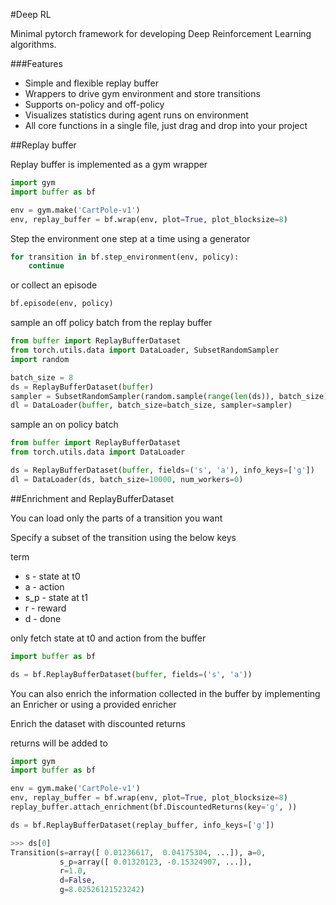 #Deep RL

Minimal pytorch framework for developing Deep Reinforcement Learning algorithms.

###Features

* Simple and flexible replay buffer
* Wrappers to drive gym environment and store transitions
* Supports on-policy and off-policy
* Visualizes statistics during agent runs on environment
* All core functions in a single file, just drag and drop into your project

##Replay buffer

Replay buffer is implemented as a gym wrapper

```python
import gym
import buffer as bf

env = gym.make('CartPole-v1')
env, replay_buffer = bf.wrap(env, plot=True, plot_blocksize=8)
```

Step the environment one step at a time using a generator

```python
for transition in bf.step_environment(env, policy):
    continue
```

or collect an episode

```python
bf.episode(env, policy)
```

sample an off policy batch from the replay buffer

```python
from buffer import ReplayBufferDataset
from torch.utils.data import DataLoader, SubsetRandomSampler
import random

batch_size = 8
ds = ReplayBufferDataset(buffer)
sampler = SubsetRandomSampler(random.sample(range(len(ds)), batch_size))
dl = DataLoader(buffer, batch_size=batch_size, sampler=sampler)
```

sample an on policy batch

```python
from buffer import ReplayBufferDataset
from torch.utils.data import DataLoader

ds = ReplayBufferDataset(buffer, fields=('s', 'a'), info_keys=['g'])
dl = DataLoader(ds, batch_size=10000, num_workers=0)
```

##Enrichment and ReplayBufferDataset

You can load only the parts of a transition you want

Specify a subset of the transition using the below keys

term
- s - state at t0
- a - action
- s_p - state at t1
- r - reward
- d - done

only fetch state at t0 and action from the buffer

```python
import buffer as bf

ds = bf.ReplayBufferDataset(buffer, fields=('s', 'a'))
```

You can also enrich the information collected in the buffer by implementing an Enricher or using a provided enricher

Enrich the dataset with discounted returns

returns will be added to 

```python
import gym
import buffer as bf

env = gym.make('CartPole-v1')
env, replay_buffer = bf.wrap(env, plot=True, plot_blocksize=8)
replay_buffer.attach_enrichment(bf.DiscountedReturns(key='g', ))

ds = bf.ReplayBufferDataset(replay_buffer, info_keys=['g'])

>>> ds[0]
Transition(s=array([ 0.01236617,  0.04175304, ...]), a=0, 
           s_p=array([ 0.01320123, -0.15324907, ...]), 
           r=1.0, 
           d=False, 
           g=8.02526121523242)

```